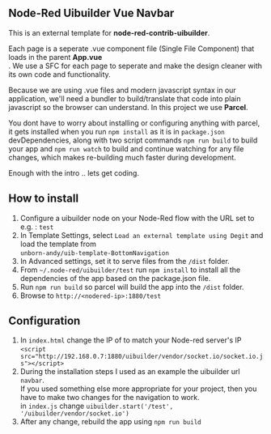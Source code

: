 ## Node-Red Uibuilder Vue Navbar

This is an external template for **node-red-contrib-uibuilder**.<br>

Each page is a seperate .vue component file (Single File Component) that loads in the parent **App.vue**<br>. We use a SFC for each page to seperate and make the design cleaner with its own code and functionality.<br>

Because we are using .vue files and modern javascript syntax in our application, we'll need a bundler to build/translate that code into plain javascript so the browser can understand. In this project we use **Parcel**.

You dont have to worry about installing or configuring anything with parcel, it gets installed when you run `npm install` as it is in `package.json` devDependencies, along with two script commands `npm run build` to build your app and `npm run watch` to build and continue watching for any file changes, which makes re-building much faster during development.

Enough with the intro .. lets get coding.

## How to install

1. Configure a uibuilder node on your Node-Red flow with the URL set to e.g. : `test` 
2. In Template Settings, select `Load an external template using Degit` and load the template from<br> `unborn-andy/uib-template-BottomNavigation`
3. In Advanced settings, set it to serve files from the `/dist` folder.
4. From `~/.node-red/uibuilder/test` run `npm install` to install all the dependencies of the app based on the package.json file.
5. Run `npm run build` so parcel will build the app into the `/dist` folder.
6. Browse to `http://<nodered-ip>:1880/test`

## Configuration

1. In `index.html` change the IP of to match your Node-red server's IP<br> `<script src="http://192.168.0.7:1880/uibuilder/vendor/socket.io/socket.io.js"></script>`
2. During the installation steps I used as an example the uibuilder url `navbar`.<br>
If you used something else more appropriate for your project, then you have to make two changes for the navigation to work.<br> 
in `index.js` change `uibuilder.start('/test', '/uibuilder/vendor/socket.io')`  
3. After any change, rebuild the app using `npm run build`
